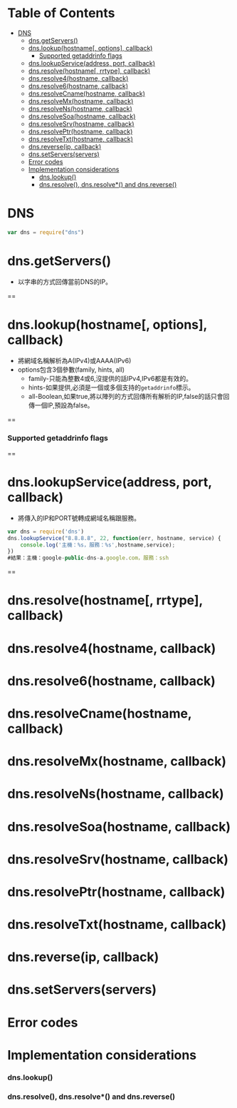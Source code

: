 # Table of Contents

- [DNS](#dns)
  - [dns.getServers()](#dnsgetservers)
  - [dns.lookup(hostname[, options], callback)](#dnslookuphostname-options-callback)
    - [Supported getaddrinfo flags](#supported-getaddrinfo-flags)
  - [dns.lookupService(address, port, callback)](#dnslookupserviceaddress-port-callback)
  - [dns.resolve(hostname[, rrtype], callback)](#dnsresolvehostname-rrtype-callback)
  - [dns.resolve4(hostname, callback)](#dnsresolve4hostname-callback)
  - [dns.resolve6(hostname, callback)](#dnsresolve6hostname-callback)
  - [dns.resolveCname(hostname, callback)](#dnsresolvecnamehostname-callback)
  - [dns.resolveMx(hostname, callback)](#dnsresolvemxhostname-callback)
  - [dns.resolveNs(hostname, callback)](#dnsresolvenshostname-callback)
  - [dns.resolveSoa(hostname, callback)](#dnsresolvesoahostname-callback)
  - [dns.resolveSrv(hostname, callback)](#dnsresolvesrvhostname-callback)
  - [dns.resolvePtr(hostname, callback)](#dnsresolveptrhostname-callback)
  - [dns.resolveTxt(hostname, callback)](#dnsresolvetxthostname-callback)
  - [dns.reverse(ip, callback)](#dnsreverseip-callback)
  - [dns.setServers(servers)](#dnssetserversservers)
  - [Error codes](#error-codes)
  - [Implementation considerations](#implementation-considerations)
    - [dns.lookup()](#dnslookup)
    - [dns.resolve(), dns.resolve*() and dns.reverse()](#dnsresolve-dnsresolve-and-dnsreverse)



# DNS
```javascript
var dns = require("dns")
```
# dns.getServers()
- 以字串的方式回傳當前DNS的IP。

==

# dns.lookup(hostname[, options], callback)
- 將網域名稱解析為A(IPv4)或AAAA(IPv6)   
- options包含3個參數(family, hints, all)
  - family-只能為整數4或6,沒提供的話IPv4,IPv6都是有效的。
  - hints-如果提供,必須是一個或多個支持的`getaddrinfo`標示。
  - all-Boolean,如果true,將以陣列的方式回傳所有解析的IP,false的話只會回傳一個IP,預設為false。


==

### Supported getaddrinfo flags

==

# dns.lookupService(address, port, callback)
- 將傳入的IP和PORT號轉成網域名稱跟服務。
```javascript
var dns = require('dns')
dns.lookupService("8.8.8.8", 22, function(err, hostname, service) {
	console.log('主機：%s，服務：%s',hostname,service);
})
#結果：主機：google-public-dns-a.google.com，服務：ssh
```

==

# dns.resolve(hostname[, rrtype], callback)
# dns.resolve4(hostname, callback)
# dns.resolve6(hostname, callback)
# dns.resolveCname(hostname, callback)
# dns.resolveMx(hostname, callback)
# dns.resolveNs(hostname, callback)
# dns.resolveSoa(hostname, callback)
# dns.resolveSrv(hostname, callback)
# dns.resolvePtr(hostname, callback)
# dns.resolveTxt(hostname, callback)
# dns.reverse(ip, callback)
# dns.setServers(servers)
# Error codes
# Implementation considerations
### dns.lookup()
### dns.resolve(), dns.resolve*() and dns.reverse()
